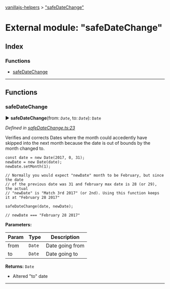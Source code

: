[vanillajs-helpers](../README.md) > ["safeDateChange"](../modules/_safedatechange_.md)



# External module: "safeDateChange"

## Index

### Functions

* [safeDateChange](_safedatechange_.md#safedatechange)



---
## Functions
<a id="safedatechange"></a>

###  safeDateChange

► **safeDateChange**(from: *`Date`*, to: *`Date`*): `Date`



*Defined in [safeDateChange.ts:23](https://github.com/Tokimon/vanillajs-helpers/blob/97e473e/safeDateChange.ts#L23)*



Verifies and corrects Dates where the month could accedently have skipped into the next month because the date is out of bounds by the month changed to.

    const date = new Date(2017, 0, 31);
    newDate = new Date(date);
    newDate.setMonth(1);
    
    // Normally you would expect "newDate" month to be February, but since the date
    // of the previous date was 31 and february max date is 28 (or 29), the actual
    // "newDate" is "Match 3rd 2017" (or 2nd). Using this function keeps it at "February 28 2017"
    
    safeDateChange(date, newDate);
    
    // newDate === "February 28 2017"


**Parameters:**

| Param | Type | Description |
| ------ | ------ | ------ |
| from | `Date`   |  Date going from |
| to | `Date`   |  Date going to |





**Returns:** `Date`
- Altered "to" date






___


